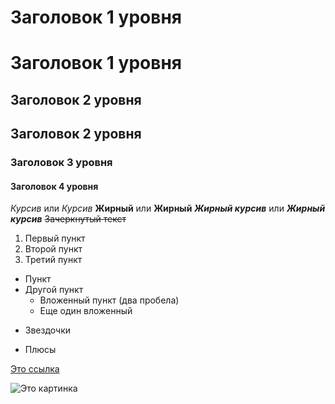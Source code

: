 Заголовок 1 уровня
==================
# Заголовок 1 уровня


Заголовок 2 уровня
------------------
## Заголовок 2 уровня


### Заголовок 3 уровня


#### Заголовок 4 уровня


*Курсив* или _Курсив_
**Жирный** или __Жирный__
***Жирный курсив*** или ___Жирный курсив___
~~Зачеркнутый текст~~


1. Первый пункт
2. Второй пункт
3. Третий пункт


- Пункт
- Другой пункт
  - Вложенный пункт (два пробела)
  - Еще один вложенный
* Звездочки
+ Плюсы


[Это ссылка](https://www.ya.ru)

![Это картинка](https://github.com/user-attachments/assets/66eea61b-b39b-4b76-aa5f-f85c78706410)
